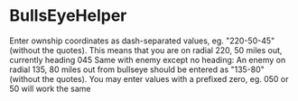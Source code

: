 # BullsEyeHelper
Enter ownship coordinates as dash-separated values, eg. "220-50-45" (without the quotes). This means that you are on radial 220, 50 miles out, currently heading 045
Same with enemy except no heading: An enemy on radial 135, 80 miles out from bullseye should be entered as "135-80" (without the quotes). 
You may enter values with a prefixed zero, eg. 050 or 50 will work the same
